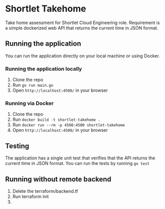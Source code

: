 # Shortlet Takehome

Take home assessment for Shortlet Cloud Engineering role. Requirement is a simple dockerized web API that returns the current time in JSON format.

## Running the application

You can run the application directly on your local machine or using Docker.

### Running the application locally

1. Clone the repo
2. Run `go run main.go`
3. Open `http://localhost:4500/` in your browser

### Running via Docker

1. Clone the repo
2. Run `docker build -t shortlet-takehome .`
3. Run `docker run --rm -p 4500:4500 shortlet-takehome`
4. Open `http://localhost:4500/` in your browser

## Testing

The application has a single unit test that verifies that the API returns the current time in JSON format. You can run the tests by running `go test`

## Running without remote backend

1. Delete the terraform/backend.tf
2. Run terraform init
3.

